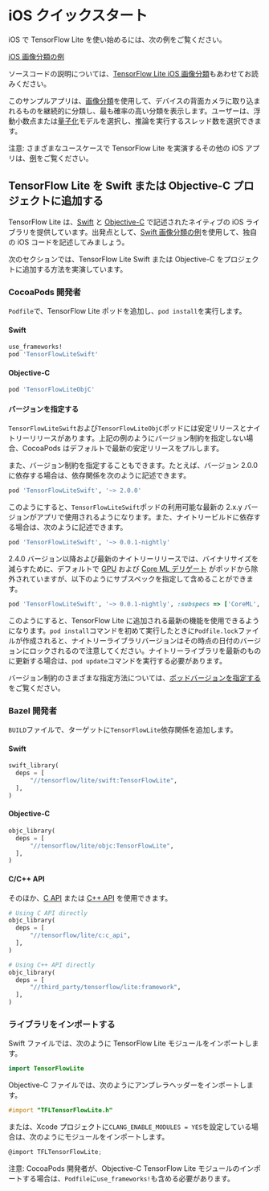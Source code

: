 # iOS クイックスタート

iOS で TensorFlow Lite を使い始めるには、次の例をご覧ください。

<a href="https://github.com/tensorflow/examples/tree/master/lite/examples/image_classification/ios">iOS 画像分類の例</a>

ソースコードの説明については、[TensorFlow Lite iOS 画像分類](https://github.com/tensorflow/examples/blob/master/lite/examples/image_classification/ios/EXPLORE_THE_CODE.md)もあわせてお読みください。

このサンプルアプリは、[画像分類](https://www.tensorflow.org/lite/models/image_classification/overview)を使用して、デバイスの背面カメラに取り込まれるものを継続的に分類し、最も確率の高い分類を表示します。ユーザーは、浮動小数点または[量子化](https://www.tensorflow.org/lite/performance/post_training_quantization)モデルを選択し、推論を実行するスレッド数を選択できます。

注意: さまざまなユースケースで TensorFlow Lite を実演するその他の iOS アプリは、[例](https://www.tensorflow.org/lite/examples)をご覧ください。

## TensorFlow Lite を Swift または Objective-C プロジェクトに追加する

TensorFlow Lite は、[Swift](https://github.com/tensorflow/tensorflow/tree/master/tensorflow/lite/experimental/swift) と [Objective-C](https://github.com/tensorflow/tensorflow/tree/master/tensorflow/lite/experimental/objc) で記述されたネイティブの iOS ライブラリを提供しています。出発点として、[Swift 画像分類の例](https://github.com/tensorflow/examples/tree/master/lite/examples/image_classification/ios)を使用して、独自の iOS コードを記述してみましょう。

次のセクションでは、TensorFlow Lite Swift または Objective-C をプロジェクトに追加する方法を実演しています。

### CocoaPods 開発者

`Podfile`で、TensorFlow Lite ポッドを追加し、`pod install`を実行します。

#### Swift

```ruby
use_frameworks!
pod 'TensorFlowLiteSwift'
```

#### Objective-C

```ruby
pod 'TensorFlowLiteObjC'
```

#### バージョンを指定する

`TensorFlowLiteSwift`および`TensorFlowLiteObjC`ポッドには安定リリースとナイトリーリリースがあります。上記の例のようにバージョン制約を指定しない場合、CocoaPods はデフォルトで最新の安定リリースをプルします。

また、バージョン制約を指定することもできます。たとえば、バージョン 2.0.0 に依存する場合は、依存関係を次のように記述できます。

```ruby
pod 'TensorFlowLiteSwift', '~> 2.0.0'
```

このようにすると、`TensorFlowLiteSwift`ポッドの利用可能な最新の 2.x.y バージョンがアプリで使用されるようになります。また、ナイトリービルドに依存する場合は、次のように記述できます。

```ruby
pod 'TensorFlowLiteSwift', '~> 0.0.1-nightly'
```

2.4.0 バージョン以降および最新のナイトリーリリースでは、バイナリサイズを減らすために、デフォルトで [GPU](https://www.tensorflow.org/lite/performance/gpu) および [Core ML  デリゲート](https://www.tensorflow.org/lite/performance/coreml_delegate) がポッドから除外されていますが、以下のようにサブスペックを指定して含めることができます。

```ruby
pod 'TensorFlowLiteSwift', '~> 0.0.1-nightly', :subspecs => ['CoreML', 'Metal']
```

このようにすると、TensorFlow Lite に追加される最新の機能を使用できるようになります。`pod install`コマンドを初めて実行したときに`Podfile.lock`ファイルが作成されると、ナイトリーライブラリバージョンはその時点の日付のバージョンにロックされるので注意してください。ナイトリーライブラリを最新のものに更新する場合は、`pod update`コマンドを実行する必要があります。

バージョン制約のさまざまな指定方法については、[ポッドバージョンを指定する](https://guides.cocoapods.org/using/the-podfile.html#specifying-pod-versions)をご覧ください。

### Bazel 開発者

`BUILD`ファイルで、ターゲットに`TensorFlowLite`依存関係を追加します。

#### Swift

```python
swift_library(
  deps = [
      "//tensorflow/lite/swift:TensorFlowLite",
  ],
)
```

#### Objective-C

```python
objc_library(
  deps = [
      "//tensorflow/lite/objc:TensorFlowLite",
  ],
)
```

#### C/C++ API

そのほか、[C API](https://www.tensorflow.org/code/tensorflow/lite/c/c_api.h) または [C++ API](https://tensorflow.org/lite/api_docs/cc) を使用できます。

```python
# Using C API directly
objc_library(
  deps = [
      "//tensorflow/lite/c:c_api",
  ],
)

# Using C++ API directly
objc_library(
  deps = [
      "//third_party/tensorflow/lite:framework",
  ],
)
```

### ライブラリをインポートする

Swift ファイルでは、次のように TensorFlow Lite モジュールをインポートします。

```swift
import TensorFlowLite
```

Objective-C ファイルでは、次のようにアンブレラヘッダーをインポートします。

```objectivec
#import "TFLTensorFlowLite.h"
```

または、Xcode プロジェクトに`CLANG_ENABLE_MODULES = YES`を設定している場合は、次のようにモジュールをインポートします。

```objectivec
@import TFLTensorFlowLite;
```

注意: CocoaPods 開発者が、Objective-C TensorFlow Lite モジュールのインポートする場合は、`Podfile`に`use_frameworks!`も含める必要があります。
